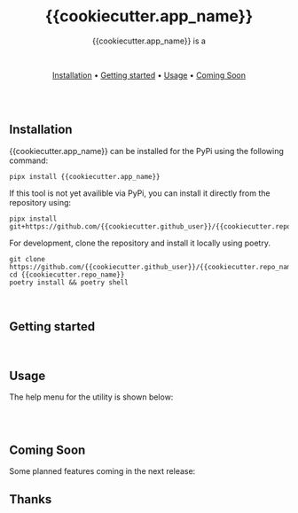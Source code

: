 <div align="center">

# {{cookiecutter.app_name}} 

{{cookiecutter.app_name}} is a

<br>

[Installation](#installation) •
[Getting started](#getting-started) •
[Usage](#usage) •
[Coming Soon](#coming-soon)

</div><br>


</div>
<br>

## Installation
{{cookiecutter.app_name}} can be installed for the PyPi using the following command:

```
pipx install {{cookiecutter.app_name}} 
```

If this tool is not yet availible via PyPi, you can install it directly from the repository using: 

```
pipx install git+https://github.com/{{cookiecutter.github_user}}/{{cookiecutter.repo_name}}.git
```

For development, clone the repository and install it locally using poetry. 

```
git clone https://github.com/{{cookiecutter.github_user}}/{{cookiecutter.repo_name}}.git
cd {{cookiecutter.repo_name}}
poetry install && poetry shell
```

<br>

## Getting started
<br>

## Usage
The help menu for the utility is shown below:

```
```

<br>

## Coming Soon
Some planned features coming in the next release:
<br>

## Thanks

